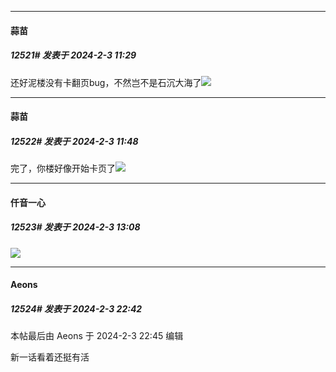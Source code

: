 *****

####  蒜苗  
##### 12521#       发表于 2024-2-3 11:29

还好泥楼没有卡翻页bug，不然岂不是石沉大海了<img src="https://static.saraba1st.com/image/smiley/face2017/067.png" referrerpolicy="no-referrer">

*****

####  蒜苗  
##### 12522#       发表于 2024-2-3 11:48

完了，你楼好像开始卡页了<img src="https://static.saraba1st.com/image/smiley/face2017/068.png" referrerpolicy="no-referrer">

*****

####  仟音一心  
##### 12523#       发表于 2024-2-3 13:08

<img src="https://p.sda1.dev/15/c6feb31bd7e670fb292b1251bd0f158f/CMP_20240203130714235.jpg" referrerpolicy="no-referrer">


*****

####  Aeons  
##### 12524#       发表于 2024-2-3 22:42

 本帖最后由 Aeons 于 2024-2-3 22:45 编辑 

新一话看着还挺有活

